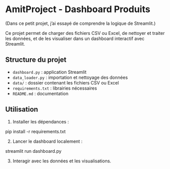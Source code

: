 
# AmitProject - Dashboard Produits 

(Dans ce petit projet, j’ai essayé de comprendre la logique de Streamlit.)

Ce projet permet de charger des fichiers CSV ou Excel, de nettoyer et traiter les données,
et de les visualiser dans un dashboard interactif avec Streamlit.

## Structure du projet

- `dashboard.py` : application Streamlit
- `data_loader.py` : importation et nettoyage des données
- `data/` : dossier contenant les fichiers CSV ou Excel
- `requirements.txt` : librairies nécessaires
- `README.md` : documentation

## Utilisation

1. Installer les dépendances :


pip install -r requirements.txt

2. Lancer le dashboard localement :


streamlit run dashboard.py

3. Interagir avec les données et les visualisations.
